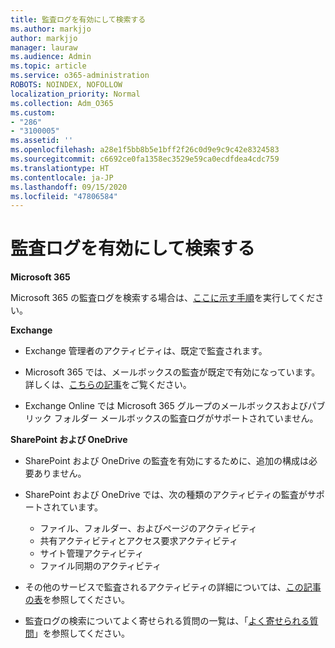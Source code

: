 ```yaml
---
title: 監査ログを有効にして検索する
ms.author: markjjo
author: markjjo
manager: lauraw
ms.audience: Admin
ms.topic: article
ms.service: o365-administration
ROBOTS: NOINDEX, NOFOLLOW
localization_priority: Normal
ms.collection: Adm_O365
ms.custom:
- "286"
- "3100005"
ms.assetid: ''
ms.openlocfilehash: a28e1f5bb8b5e1bff2f26c0d9e9c9c42e8324583
ms.sourcegitcommit: c6692ce0fa1358ec3529e59ca0ecdfdea4cdc759
ms.translationtype: HT
ms.contentlocale: ja-JP
ms.lasthandoff: 09/15/2020
ms.locfileid: "47806584"
---
```

# <a name="enable-and-search-the-audit-log"></a>監査ログを有効にして検索する

**Microsoft 365**

Microsoft 365 の監査ログを検索する場合は、[ここに示す手順](https://docs.microsoft.com/microsoft-365/compliance/search-the-audit-log-in-security-and-compliance#search-the-audit-log)を実行してください。

**Exchange**

- Exchange 管理者のアクティビティは、既定で監査されます。

- Microsoft 365 では、メールボックスの監査が既定で有効になっています。 詳しくは、[こちらの記事](https://docs.microsoft.com/microsoft-365/compliance/enable-mailbox-auditing)をご覧ください。

- Exchange Online では Microsoft 365 グループのメールボックスおよびパブリック フォルダー メールボックスの監査ログがサポートされていません。

**SharePoint および OneDrive**

- SharePoint および OneDrive の監査を有効にするために、追加の構成は必要ありません。

- SharePoint および OneDrive では、次の種類のアクティビティの監査がサポートされています。

    - ファイル、フォルダー、およびページのアクティビティ
    - 共有アクティビティとアクセス要求アクティビティ
    - サイト管理アクティビティ
    - ファイル同期のアクティビティ

- その他のサービスで監査されるアクティビティの詳細については、[この記事の表](https://docs.microsoft.com/microsoft-365/compliance/search-the-audit-log-in-security-and-compliance#audited-activities)を参照してください。

- 監査ログの検索についてよく寄せられる質問の一覧は、「[よく寄せられる質問](https://docs.microsoft.com/microsoft-365/compliance/search-the-audit-log-in-security-and-compliance#frequently-asked-questions)」を参照してください。